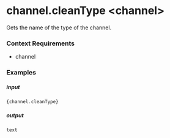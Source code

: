 # channel.cleanType &lt;channel&gt;
		
Gets the name of the type of the channel.

### Context Requirements

* channel


### Examples

##### input
```{channel.cleanType}```

##### output
```text```